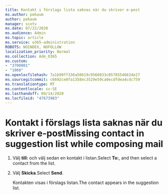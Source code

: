 ```yaml
---
title: Kontakt i förslags lista saknas när du skriver e-post
ms.author: pebaum
author: pebaum
manager: scotv
ms.date: 07/22/2020
ms.audience: Admin
ms.topic: article
ms.service: o365-administration
ROBOTS: NOINDEX, NOFOLLOW
localization_priority: Normal
ms.collection: Adm_O365
ms.custom:
- "3700001"
- "1060"
ms.openlocfilehash: 7a1b99ff336a50619c9560833c05785546634e27
ms.sourcegitcommit: c6692ce0fa1358ec3529e59ca0ecdfdea4cdc759
ms.translationtype: MT
ms.contentlocale: sv-SE
ms.lasthandoff: 09/14/2020
ms.locfileid: "47673983"
---
```

# <a name="missing-contact-in-suggestion-list-while-composing-mail"></a><span data-ttu-id="63534-102">Kontakt i förslags lista saknas när du skriver e-post</span><span class="sxs-lookup"><span data-stu-id="63534-102">Missing contact in suggestion list while composing mail</span></span>

1. <span data-ttu-id="63534-103">Välj **till:** och välj sedan en kontakt i listan.</span><span class="sxs-lookup"><span data-stu-id="63534-103">Select **To:**, and then select a contact from the list.</span></span>
2. <span data-ttu-id="63534-104">Välj **Skicka**.</span><span class="sxs-lookup"><span data-stu-id="63534-104">Select **Send**.</span></span>

    <span data-ttu-id="63534-105">Kontakten visas i förslags listan.</span><span class="sxs-lookup"><span data-stu-id="63534-105">The contact appears in the suggestion list.</span></span>